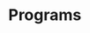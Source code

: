 
# Programs


































































































